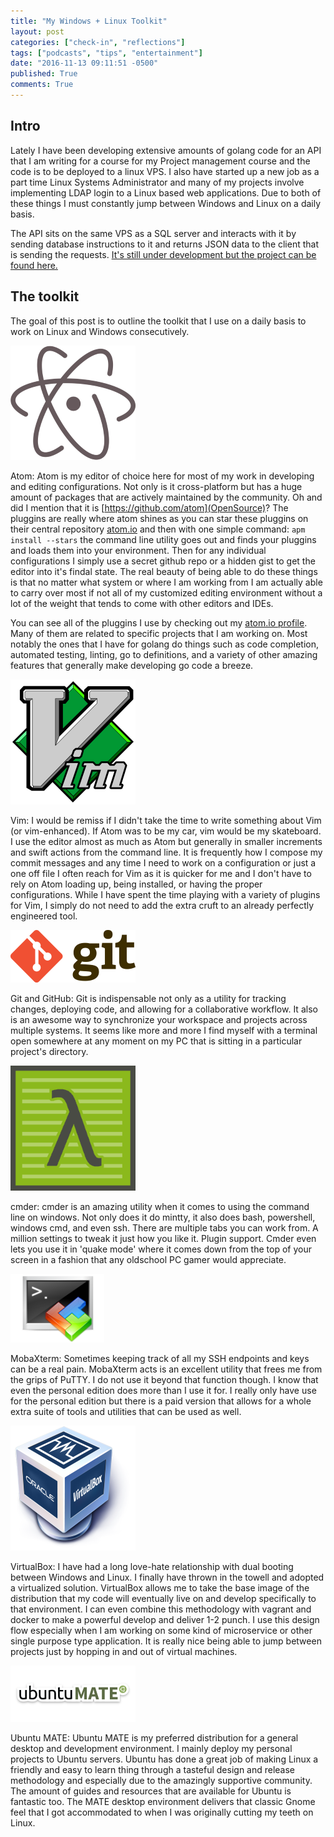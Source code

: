 ```yaml
---
title: "My Windows + Linux Toolkit"
layout: post
categories: ["check-in", "reflections"]
tags: ["podcasts", "tips", "entertainment"]
date: "2016-11-13 09:11:51 -0500"
published: True
comments: True
---
```


## Intro
Lately I have been developing extensive amounts of golang code for an API that I am writing for a course for my Project management course and the code is to be deployed to a linux VPS. I also have started up a new job as a part time Linux Systems Administrator and many of my projects involve implementing LDAP login to a Linux based web applications. Due to both of these things I must constantly jump between Windows and Linux on a daily basis.

The API sits on the same VPS as a SQL server and interacts with it by sending database instructions to it and returns JSON data to the client that is sending the requests. [It's still under development but the project can be found here.](http://github.com/derfoh/compromise)

## The toolkit
The goal of this post is to outline the toolkit that I use on a daily basis to work on Linux and Windows consecutively.


![AtomImage](/images/posts/atomImage.png)

Atom:
Atom is my editor of choice here for most of my work in developing and editing configurations. Not only is it cross-platform but has a huge amount of packages that are actively maintained by the community. Oh and did I mention that it is [https://github.com/atom](OpenSource)?
The pluggins are really where atom shines as you can star these pluggins on their central repository [atom.io](http://atom.io) and then with one simple command: `apm install --stars` the command line utility goes out and finds your pluggins and loads them into your environment. Then for any individual configurations I simply use a secret github repo or a hidden gist to get the editor into it's findal state. The real beauty of being able to do these things is that no matter what system or where I am working from I am actually able to carry over most if not all of my customized editing environment without a lot of the weight that tends to come with other editors and IDEs.

You can see all of the pluggins I use by checking out my [atom.io profile](https://atom.io/users/DerfOh/stars). Many of them are related to specific projects that I am working on. Most notably the ones that I have for golang do things such as code completion, automated testing, linting, go to definitions, and a variety of other amazing features that generally make developing go code a breeze.


![VimImage](/images/posts/VimIMage.png)

Vim:
I would be remiss if I didn't take the time to write something about Vim (or vim-enhanced). If Atom was to be my car, vim would be my skateboard. I use the editor almost as much as Atom but generally in smaller increments and swift actions from the command line. It is frequently how I compose my commit messages and any time I need to work on a configuration or just a one off file I often reach for Vim as it is quicker for me and I don't have to rely on Atom loading up, being installed, or having the proper configurations. While I have spent the time playing with a variety of plugins for Vim, I simply do not need to add the extra cruft to an already perfectly engineered tool.


![GitImage](/images/posts/GitImage.png)

Git and GitHub:
Git is indispensable not only as a utility for tracking changes, deploying code, and allowing for a collaborative workflow. It also is an awesome way to synchronize your workspace and projects across multiple systems. It seems like more and more I find myself with a terminal open somewhere at any moment on my PC that is sitting in a particular project's directory.


![cmderImage](/images/posts/cmderImage.png)

cmder:
cmder is an amazing utility when it comes to using the command line on windows. Not only does it do mintty, it also does bash, powershell, windows cmd, and even ssh. There are multiple tabs you can work from. A million settings to tweak it just how you like it. Plugin support. Cmder even lets you use it in 'quake mode' where it comes down from the top of your screen in a fashion that any oldschool PC gamer would appreciate.


![MobaImage](/images/posts/MobaImage.png)

MobaXterm:
Sometimes keeping track of all my SSH endpoints and keys can be a real pain. MobaXterm acts is an excellent utility that frees me from the grips of PuTTY. I do not use it beyond that function though. I know that even the personal edition does more than I use it for. I really only have use for the personal edition but there is a paid version that allows for a whole extra suite of tools and utilities that can be used as well.


![VirtualBoxImage](/images/posts/VirtualBoxImage.png)

VirtualBox:
I have had a long love-hate relationship with dual booting between Windows and Linux. I finally have thrown in the towell and adopted a virtualized solution. VirtualBox allows me to take the base image of the distribution that my code will eventually live on and develop specifically to that environment. I can even combine this methodology with vagrant and docker to make a powerful develop and deliver 1-2 punch. I use this design flow especially when I am working on some kind of microservice or other single purpose type application. It is really nice being able to jump between projects just by hopping in and out of virtual machines.

![UbuntuImage](/images/posts/UbuntuImage.png)

Ubuntu MATE:
Ubuntu MATE is my preferred distribution for a general desktop and development environment. I mainly deploy my personal projects to Ubuntu servers. Ubuntu has done a great job of making Linux a friendly and easy to learn thing through a tasteful design and release methodology and especially due to the amazingly supportive community. The amount of guides and resources that are available for Ubuntu is fantastic too. The MATE desktop environment delivers that classic Gnome feel that I got accommodated to when I was originally cutting my teeth on Linux.
